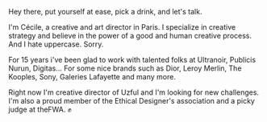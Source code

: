 Hey there, put yourself at ease, pick a drink, and let's talk.

I'm Cécile, a creative and art director in Paris. I specialize in creative strategy and believe in the power of a good and human creative process. And I hate uppercase. Sorry.

For 15 years i've been glad to work with talented folks at Ultranoir, Publicis Nurun, Digitas... For some nice brands such as Dior, Leroy Merlin, The Kooples, Sony, Galeries Lafayette and many more.

Right now I'm creative director of Uzful and I'm looking for new challenges. I'm also a proud member of the Ethical Designer's association and a picky judge at theFWA. ✊
